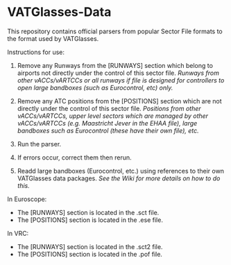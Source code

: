 # VATGlasses-Data
This repository contains official parsers from popular Sector File formats to the format used by VATGlasses.

Instructions for use:

1. Remove any Runways from the [RUNWAYS] section which belong to airports not directly under the control of this sector file. _Runways from other vACCs/vARTCCs or all runways if file is designed for controllers to open large bandboxes (such as Eurocontrol, etc) only._

2. Remove any ATC positions from the [POSITIONS] section which are not directly under the control of this sector file. _Positions from other vACCs/vARTCCs, upper level sectors which are managed by other vACCs/vARTCCs (e.g. Maastricht Jever in the EHAA file), large bandboxes such as Eurocontrol (these have their own file), etc._

3. Run the parser.

4. If errors occur, correct them then rerun.

5. Readd large bandboxes (Eurocontrol, etc.) using references to their own VATGlasses data packages. _See the Wiki for more details on how to do this._

In Euroscope:

* The [RUNWAYS] section is located in the .sct file.
* The [POSITIONS] section is located in the .ese file.

In VRC:

* The [RUNWAYS] section is located in the .sct2 file.
* The [POSITIONS] section is located in the .pof file.
